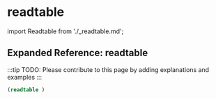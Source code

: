 # readtable

import Readtable from './_readtable.md';

<Readtable />

## Expanded Reference: readtable

:::tip
TODO: Please contribute to this page by adding explanations and examples
:::

```lisp
(readtable )
```
